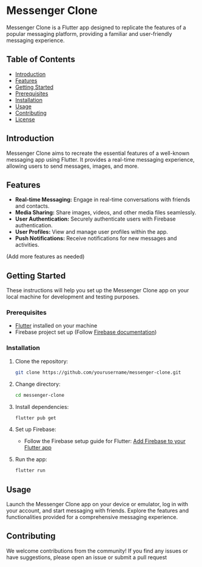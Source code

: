 # Messenger Clone

Messenger Clone is a Flutter app designed to replicate the features of a popular messaging platform, providing a familiar and user-friendly messaging experience.

## Table of Contents
- [Introduction](#introduction)
- [Features](#features)
- [Getting Started](#getting-started)
- [Prerequisites](#prerequisites)
- [Installation](#installation)
- [Usage](#usage)
- [Contributing](#contributing)
- [License](#license)

## Introduction

Messenger Clone aims to recreate the essential features of a well-known messaging app using Flutter. It provides a real-time messaging experience, allowing users to send messages, images, and more.

## Features

- **Real-time Messaging:** Engage in real-time conversations with friends and contacts.
- **Media Sharing:** Share images, videos, and other media files seamlessly.
- **User Authentication:** Securely authenticate users with Firebase authentication.
- **User Profiles:** View and manage user profiles within the app.
- **Push Notifications:** Receive notifications for new messages and activities.

(Add more features as needed)

## Getting Started

These instructions will help you set up the Messenger Clone app on your local machine for development and testing purposes.

### Prerequisites

- [Flutter](https://flutter.dev/) installed on your machine
- Firebase project set up (Follow [Firebase documentation](https://firebase.google.com/docs/flutter/setup))

### Installation

1. Clone the repository:

    ```bash
    git clone https://github.com/yourusername/messenger-clone.git
    ```

2. Change directory:

    ```bash
    cd messenger-clone
    ```

3. Install dependencies:

    ```bash
    flutter pub get
    ```

4. Set up Firebase:
    - Follow the Firebase setup guide for Flutter: [Add Firebase to your Flutter app](https://firebase.flutter.dev/docs/overview)

5. Run the app:

    ```bash
    flutter run
    ```

## Usage

Launch the Messenger Clone app on your device or emulator, log in with your account, and start messaging with friends. Explore the features and functionalities provided for a comprehensive messaging experience.

## Contributing

We welcome contributions from the community! If you find any issues or have suggestions, please open an issue or submit a pull request


